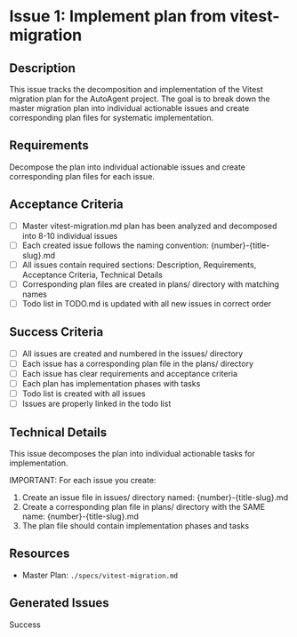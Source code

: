 # Issue 1: Implement plan from vitest-migration

## Description
This issue tracks the decomposition and implementation of the Vitest migration plan for the AutoAgent project. The goal is to break down the master migration plan into individual actionable issues and create corresponding plan files for systematic implementation.

## Requirements
Decompose the plan into individual actionable issues and create corresponding plan files for each issue.

## Acceptance Criteria
- [ ] Master vitest-migration.md plan has been analyzed and decomposed into 8-10 individual issues
- [ ] Each created issue follows the naming convention: {number}-{title-slug}.md
- [ ] All issues contain required sections: Description, Requirements, Acceptance Criteria, Technical Details
- [ ] Corresponding plan files are created in plans/ directory with matching names
- [ ] Todo list in TODO.md is updated with all new issues in correct order

## Success Criteria
- [ ] All issues are created and numbered in the issues/ directory
- [ ] Each issue has a corresponding plan file in the plans/ directory
- [ ] Each issue has clear requirements and acceptance criteria
- [ ] Each plan has implementation phases with tasks
- [ ] Todo list is created with all issues
- [ ] Issues are properly linked in the todo list

## Technical Details
This issue decomposes the plan into individual actionable tasks for implementation.

IMPORTANT: For each issue you create:
1. Create an issue file in issues/ directory named: {number}-{title-slug}.md
2. Create a corresponding plan file in plans/ directory with the SAME name: {number}-{title-slug}.md
3. The plan file should contain implementation phases and tasks

## Resources
- Master Plan: `./specs/vitest-migration.md`

## Generated Issues

Success
